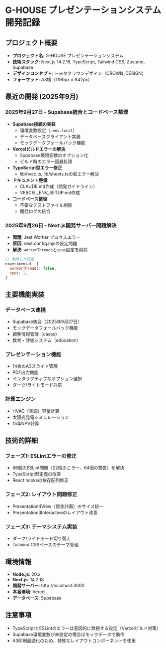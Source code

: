 # G-HOUSE プレゼンテーションシステム 開発記録

## プロジェクト概要
- **プロジェクト名**: G-HOUSE プレゼンテーションシステム
- **技術スタック**: Next.js 14.2.18, TypeScript, Tailwind CSS, Zustand, Supabase
- **デザインコンセプト**: トヨタクラウンデザイン（CROWN_DESIGN）
- **フォーマット**: A3横（1190px × 842px）

## 最近の開発 (2025年9月)

### 2025年9月27日 - Supabase統合とコードベース整理
- **Supabase接続の実装**
  - 環境変数設定（`.env.local`）
  - データベースクライアント実装
  - モックデータフォールバック機能
- **Vercelビルドエラーの解決**
  - Supabase環境変数のオプション化
  - ビルド時のエラー回避処理
- **TypeScript型エラー修正**
  - lib/hvac.ts, lib/sheets.tsの型エラー解決
- **ドキュメント整備**
  - CLAUDE.md作成（開発ガイドライン）
  - VERCEL_ENV_SETUP.md作成
- **コードベース整理**
  - 不要なテストファイル削除
  - 開発ログの統合

### 2025年9月26日 - Next.js開発サーバー問題解決
- **問題**: Jest Worker プロセスエラー
- **原因**: next.config.mjsの設定問題
- **解決**: `workerThreads`と`cpus`設定を削除
```javascript
// 削除した設定
experimental: {
  workerThreads: false,
  cpus: 1,
}
```

## 主要機能実装

### データベース連携
- Supabase統合（2025年9月27日）
- モックデータフォールバック機能
- 顧客情報管理（cases）
- 教育・評価システム（education）

### プレゼンテーション機能
- 14枚のA3スライド管理
- PDF出力機能
- インタラクティブなオプション選択
- ダーク/ライトモード対応

### 計算エンジン
- HVAC（空調）容量計算
- 太陽光発電シミュレーション
- 15年NPV計算

## 技術的詳細

### フェーズ1: ESLintエラーの修正
- 86個のESLint問題（22個のエラー、64個の警告）を解決
- TypeScript型定義の改善
- React hooksの依存配列修正

### フェーズ2: レイアウト問題修正
- Presentation4View（資金計画）のサイズ統一
- Presentation3Interactiveのレイアウト改善

### フェーズ3: テーマシステム実装
- ダーク/ライトモード切り替え
- Tailwind CSSベースのテーマ管理

## 環境情報
- **Node.js**: 20.x
- **Next.js**: 14.2.18
- **開発サーバー**: http://localhost:3000
- **本番環境**: Vercel
- **データベース**: Supabase

## 注意事項
- TypeScriptとESLintのエラーは意図的に無視する設定（Vercelビルド対策）
- Supabase環境変数が未設定の場合はモックデータで動作
- A3印刷最適化のため、特殊なレイアウトコンポーネントを使用